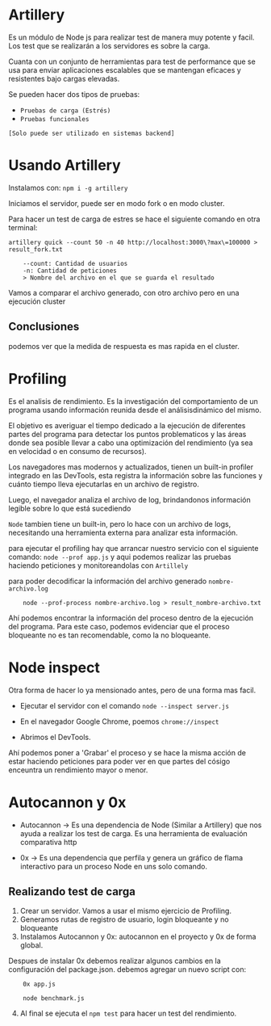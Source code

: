 # Artillery

Es un módulo de Node js para realizar test de manera muy potente y facil. Los test que se realizarán a los servidores es sobre la carga.

Cuanta con un conjunto de herramientas para test de performance que se usa para enviar aplicaciones escalables que se mantengan eficaces y resistentes bajo cargas elevadas.

Se pueden hacer dos tipos de pruebas:

- `Pruebas de carga (Estrés)`
- `Pruebas funcionales`

`[Solo puede ser utilizado en sistemas backend]`

# Usando Artillery

Instalamos con: `npm i -g artillery`

Iniciamos el servidor, puede ser en modo fork o en modo cluster.

Para hacer un test de carga de estres se hace el siguiente comando en otra terminal:

`artillery quick --count 50 -n 40 http://localhost:3000\?max\=100000 > result_fork.txt`

        --count: Cantidad de usuarios
        -n: Cantidad de peticiones
        > Nombre del archivo en el que se guarda el resultado

Vamos a comparar el archivo generado, con otro archivo pero en una ejecución cluster

## Conclusiones

podemos ver que la medida de respuesta es mas rapida en el cluster.

# Profiling

Es el analisis de rendimiento. Es la investigación del comportamiento de un programa usando información reunida desde el análisisdinámico del mismo.

El objetivo es averiguar el tiempo dedicado a la ejecución de diferentes partes del programa para detectar los puntos problematicos y las áreas donde sea posible llevar a cabo una optimización del rendimiento (ya sea en velocidad o en consumo de recursos).

Los navegadores mas modernos y actualizados, tienen un built-in profiler integrado en las DevTools, esta registra la información sobre las funciones y cuánto tiempo lleva ejecutarlas en un archivo de registro.

Luego, el navegador analiza el archivo de log, brindandonos información legible sobre lo que está sucediendo

`Node` tambien tiene un built-in, pero lo hace con un archivo de logs, necesitando una herramienta externa para analizar esta información.

para ejecutar el profiling hay que arrancar nuestro servicio con el siguiente comando: `node --prof app.js` y aqui podemos realizar las pruebas haciendo peticiones y monitoreandolas con `Artillely`

para poder decodificar la información del archivo generado `nombre-archivo.log`

        node --prof-process nombre-archivo.log > result_nombre-archivo.txt

Ahí podemos encontrar la información del proceso dentro de la ejecución del programa. Para este caso, podemos evidenciar que el proceso bloqueante no es tan recomendable, como la no bloqueante.

# Node inspect

Otra forma de hacer lo ya mensionado antes, pero de una forma mas facil.

- Ejecutar el servidor con el comando `node --inspect server.js`

- En el navegador Google Chrome, poemos `chrome://inspect`

- Abrimos el DevTools.

Ahí podemos poner a 'Grabar' el proceso y se hace la misma acción de estar haciendo peticiones para poder ver en que partes del cósigo enceuntra un rendimiento mayor o menor.

# Autocannon y 0x

- Autocannon -> Es una dependencia de Node (Similar a Artillery) que nos ayuda a realizar los test de carga. Es una herramienta de evaluación comparativa http

- 0x -> Es una dependencia que perfila y genera un gráfico de flama interactivo para un proceso Node en uns solo comando.

## Realizando test de carga

1. Crear un servidor. Vamos a usar el mismo ejercicio de Profiling.
2. Generamos rutas de registro de usuario, login bloqueante y no bloqueante
3. Instalamos Autocannon y 0x: autocannon en el proyecto y 0x de forma global.

Despues de instalar 0x debemos realizar algunos cambios en la configuración del package.json. debemos agregar un nuevo script con:

        0x app.js

        node benchmark.js

4. Al final se ejecuta el `npm test` para hacer un test del rendimiento.


